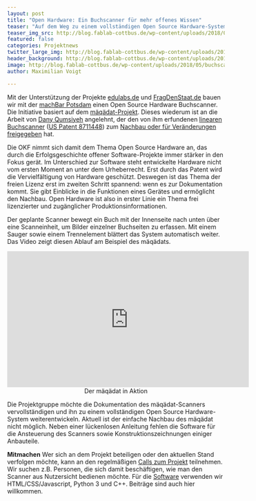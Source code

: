 ```yaml
---
layout: post
title: "Open Hardware: Ein Buchscanner für mehr offenes Wissen"
teaser: "Auf dem Weg zu einem vollständigen Open Source Hardware-System "
teaser_img_src: http://blog.fablab-cottbus.de/wp-content/uploads/2018/05/buchscanner.png
featured: false
categories: Projektnews
twitter_large_img: http://blog.fablab-cottbus.de/wp-content/uploads/2018/05/buchscanner.png
header_background: http://blog.fablab-cottbus.de/wp-content/uploads/2018/05/buchscanner.png
image: http://blog.fablab-cottbus.de/wp-content/uploads/2018/05/buchscanner.png
author: Maximilian Voigt

---
```

Mit der Unterstützung der Projekte <a href="https://edulabs.de/" rel="noopener" target="_blank">edulabs.de</a> und <a href="https://fragdenstaat.de/" rel="noopener" target="_blank">FragDenStaat.de</a> bauen wir mit der <a href="https://machbar-potsdam.de/" rel="noopener" target="_blank">machBar Potsdam</a> einen Open Source Hardware Buchscanner. Die Initiative basiert auf dem <a href="https://www.bookscanner.de/der-buchscanner/" rel="noopener" target="_blank">mäqädat-Projekt</a>. Dieses wiederum ist an die Arbeit von <a href="http://www.prismscanner.org/" rel="noopener" target="_blank">Dany Qumsiyeh</a> angelehnt, der den von ihm erfundenen <a href="https://linearbookscanner.org/" rel="noopener" target="_blank">linearen Buchscanner</a> (<a href="https://www.google.com/patents/US8711448" rel="noopener" target="_blank">US Patent 8711448</a>) zum <a href="https://code.google.com/archive/p/linear-book-scanner/" rel="noopener" target="_blank">Nachbau oder für Veränderungen freigegeben</a> hat.

Die OKF nimmt sich damit dem Thema Open Source Hardware an, das durch die Erfolgsgeschichte offener Software-Projekte immer stärker in den Fokus gerät. Im Unterschied zur Software steht entwickelte Hardware nicht vom ersten Moment an unter dem Urheberrecht. Erst durch das Patent wird die Vervielfältigung von Hardware geschützt. Deswegen ist das Thema der freien Lizenz erst im zweiten Schritt spannend: wenn es zur Dokumentation kommt. Sie gibt Einblicke in die Funktionen eines Gerätes und ermöglicht den Nachbau. Open Hardware ist also in erster Linie ein Thema frei lizenzierter und zugänglicher Produktionsinformationen.

Der geplante Scanner bewegt ein Buch mit der Innenseite nach unten über eine Scanneinheit, um Bilder einzelner Buchseiten zu erfassen. Mit einem Sauger sowie einem Trennelement blättert das System automatisch weiter. Das Video zeigt diesen Ablauf am Beispiel des mäqädats.

<div class="video"><iframe width="560" height="315" src="https://www.youtube-nocookie.com/embed/iELNi03-Ef8" frameborder="0" allow="autoplay; encrypted-media" allowfullscreen></iframe></div><center>Der mäqädat in Aktion</center>

Die Projektgruppe möchte die Dokumentation des mäqädat-Scanners vervollständigen und ihn zu einem vollständigen Open Source Hardware-System weiterentwickeln. Aktuell ist der einfache Nachbau des mäqädat nicht möglich. Neben einer lückenlosen Anleitung fehlen die Software für die Ansteuerung des Scanners sowie Konstruktionszeichnungen einiger Anbauteile.

<strong>Mitmachen</strong> 
Wer sich an dem Projekt beteiligen oder den aktuellen Stand verfolgen möchte, kann an den regelmäßigen <a href="https://hackmd.okfn.de/buchscanner_calldoku" rel="noopener" target="_blank">Calls zum Projekt</a> teilnehmen.
Wir suchen z.B. Personen, die sich damit beschäftigen, wie man den Scanner aus Nutzersicht bedienen möchte.
Für die <a href="https://github.com/fablabcb/openbookscanner" rel="noopener" target="_blank">Software</a> verwenden wir HTML/CSS/Javascript, Python 3 und C++. Beiträge sind auch hier willkommen.

